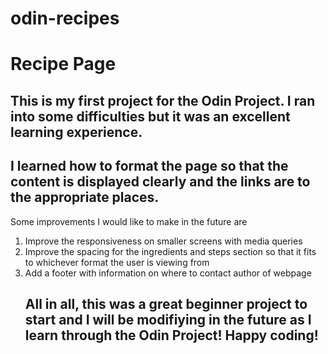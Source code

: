 # odin-recipes
<h1>Recipe Page</h1>

<h2>This is my first project for the Odin Project. I ran into some difficulties but
it was an excellent learning experience.</h2>

<h2>I learned how to format the page so that the content is displayed clearly and the links
  are to the appropriate places.</h2>
  
  <p>Some improvements I would like to make in the future are</p>
  <ol>
  <li>Improve the responsiveness on smaller screens with media queries</li>
  <li>Improve the spacing for the ingredients and steps section so that it fits to
    whichever format the user is viewing from</li>
  <li>Add a footer with information on where to contact author of webpage</li>
  
  <h2>All in all, this was a great beginner project to start and I will be modifiying in the future
    as I learn through the Odin Project! Happy coding!</h2>
